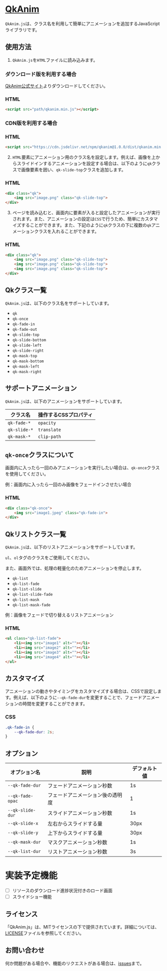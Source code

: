 # [QkAnim](https://qkanim.com)

`QkAnim.js`は、クラス名を利用して簡単にアニメーションを追加するJavaScriptライブラリです。

## 使用方法

1. `QkAnim.js`を`HTML`ファイルに読み込みます。

### ダウンロード版を利用する場合

[QkAnim公式サイト](https://qkanim.com)よりダウンロードしてください。

### HTML

```html
<script src="path/qkanim.min.js"></script>
```
### CDN版を利用する場合

### HTML

```html
<script src="https://cdn.jsdelivr.net/npm/qkanim@1.0.0/dist/qkanim.min.js"></script>
```

2. `HTML`要素にアニメーション用のクラス名を設定します。例えば、画像を上からスライドインするアニメーションを設定する場合は、以下のように`qk`クラスで画像要素を囲い、`qk-slide-top`クラスを追加します。

### HTML

```html
<div class="qk">
    <img src="image.png" class="qk-slide-top">
</div>
```

3. ページを読み込むと、画面内に要素が入ると設定したアニメーションが実行されます。また、アニメーションの設定は`CSS`で行うため、簡単にカスタマイズすることができます。また、下記のように`qk`クラスの下に複数の`qk`アニメーションクラスを入れることができます。

### HTML

```html
<div class="qk">
    <img src="image.png" class="qk-slide-top">
    <img src="image.png" class="qk-slide-top">
    <img src="image.png" class="qk-slide-top">
</div>
```

## Qkクラス一覧

`QkAnim.js`は、以下のクラス名をサポートしています。

- `qk`
- `qk-once`
- `qk-fade-in`
- `qk-fade-out`
- `qk-slide-top`
- `qk-slide-bottom`
- `qk-slide-left`
- `qk-slide-right`
- `qk-mask-top`
- `qk-mask-bottom`
- `qk-mask-left`
- `qk-mask-right`

## サポートアニメーション

`QkAnim.js`は、以下のアニメーションをサポートしています。


| クラス名         | 操作するCSSプロパティ |
| ------------ | ------------ |
| `qk-fade-*`  | `opacity`    |
| `qk-slide-*` | `translate`  |
| `qk-mask-*`  | `clip-path`  |

## `qk-once`クラスについて

画面内に入ったら一回のみアニメーションを実行したい場合は、`qk-once`クラスを使用してください。

例：画面内に入ったら一回のみ画像をフェードインさせたい場合

### HTML

```HTML
<div class="qk-once">
    <img src="image1.jpeg" class="qk-fade-in">
</div>
```

## Qkリストクラス一覧

`QkAnim.js`は、以下のリストアニメーションをサポートしています。

`ul`、`ol`タグのクラスをご使用してください。

また、画面外では、処理の軽量化のためアニメーションを停止します。

- `qk-list`
- `qk-list-fade`
- `qk-list-slide`
- `qk-list-slide-fade`
- `qk-list-mask`
- `qk-list-mask-fade`

例：画像をフェードで切り替えるリストアニメーション

### HTML

```html
<ul class="qk-list-fade">
    <li><img src="image1" alt=""></li>
    <li><img src="image2" alt=""></li>
    <li><img src="image3" alt=""></li>
    <li><img src="image4" alt=""></li>
</ul>
```

## カスタマイズ
アニメーションの動きやタイミングをカスタマイズする場合は、CSSで設定します。例えば、以下のように`--qk-fade-dur`を変更することで、フェードアニメーションの時間を変更することができます。

### CSS

```css
.qk-fade-in {
    --qk-fade-dur: 2s;
}
```

## オプション

| オプション名 | 説明 | デフォルト値 |
| --- | --- | --- |
| `--qk-fade-dur` | フェードアニメーション秒数 | 1s |
| `--qk-fade-opac` | フェードアニメーション後の透明度 | 1 |
| `--qk-slide-dur` | スライドアニメーション秒数 | 1s |
| `--qk-slide-x` | 左右からスライドする量 | 30px |
| `--qk-slide-y` | 上下からスライドする量 | 30px |
| `--qk-mask-dur` | マスクアニメーション秒数 | 1s |
| `--qk-list-dur` | リストアニメーション秒数 | 3s |

# 実装予定機能
- [ ] リソースのダウンロード進捗状況付きのロード画面
- [ ] スライドショー機能

## ライセンス
「QkAnim.js」は、MITライセンスの下で提供されています。詳細については、[LICENSE](./LICENSE)ファイルを参照してください。

## お問い合わせ
何か問題がある場合や、機能のリクエストがある場合は、[issues](https://github.com/skwk111/qkanim/issues)まで。